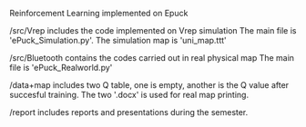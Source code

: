 Reinforcement Learning implemented on Epuck

/src/Vrep includes the code implemented on Vrep simulation
The main file is 'ePuck_Simulation.py'.
The simulation map is 'uni_map.ttt'

/src/Bluetooth contains the codes carried out in real physical map
The main file is 'ePuck_Realworld.py'

/data+map includes two Q table, one is empty, another is the Q value after succesful training.
The two '.docx' is used for real map printing.

/report includes reports and presentations during the semester.